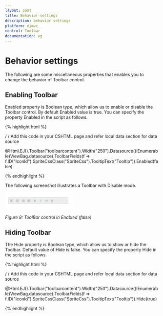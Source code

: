 ```yaml
---
layout: post
title: Behavior-settings
description: behavior settings
platform: ejmvc
control: Toolbar
documentation: ug
---
```


# Behavior settings

The following are some miscellaneous properties that enables you to change the behavior of Toolbar control.

## Enabling Toolbar

Enabled property is Boolean type, which allow us to enable or disable the Toolbar control. By default Enabled value is true. You can specify the property Enabled in the script as follows.



{% highlight html %}

/ / Add this code in your CSHTML page and refer local data section for data source

<div class="cols-sample-area">    @Html.EJ().Toolbar("toolbarcontent").Width("250").Datasource((IEnumerable<ToolbarLocalBinding>)ViewBag.datasource).ToolbarFields(f => f.ID("IconId").SpriteCssClass("SpriteCss").TooltipText("Tooltip")).Enabled(false)

</div>

{% endhighlight %}

The following screenshot illustrates a Toolbar with Disable mode.

![](Behavior-settings_images/Behavior-settings_img1.png)



_Figure 8: ToolBar control in Enabled (false)_



## Hiding Toolbar 

The Hide property is Boolean type, which allow us to show or hide the Toolbar. Default value of Hide is false. You can specify the property Hide in the script as follows. 



 {% highlight html %}

/ / Add this code in your CSHTML page and refer local data section for data source

<div class="cols-sample-area">    @Html.EJ().Toolbar("toolbarcontent").Width("250").Datasource((IEnumerable<ToolbarLocalBinding>)ViewBag.datasource).ToolbarFields(f => f.ID("IconId").SpriteCssClass("SpriteCss").TooltipText("Tooltip")).Hide(true)

</div>

{% endhighlight %}



